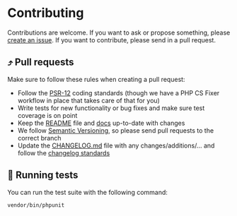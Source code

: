 Contributing
===

Contributions are welcome. If you want to ask or propose something, please 
[create an issue](https://github.com/craftzing/php-testbench/issues/new). If you want to contribute, please 
send in a pull request.

## ⤴️ Pull requests

Make sure to follow these rules when creating a pull request:
- Follow the [PSR-12](http://www.php-fig.org/psr/psr-12/) coding standards (though we have a PHP CS Fixer workflow in place that takes care of that for you)
- Write tests for new functionality or bug fixes and make sure test coverage is on point
- Keep the [README](README.md) file and [docs](docs) up-to-date with changes
- We follow [Semantic Versioning](http://semver.org/), so please send pull requests to the correct branch
- Update the [CHANGELOG.md](CHANGELOG.md) file with any changes/additions/... and follow the [changelog standards](http://keepachangelog.com/)

## 🧪 Running tests

You can run the test suite with the following command:
```bash
vendor/bin/phpunit
```
